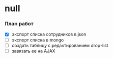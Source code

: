 # null

### План работ

- [X] экспорт списка сотрудников в json
- [ ] экспорт списка в mongo
- [ ] создать таблицу с редактированием drop-list
- [ ] завязать ее на AJAX
